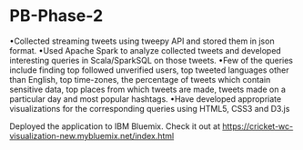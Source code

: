 # PB-Phase-2

•Collected streaming tweets using tweepy API and stored them in json format.
•Used Apache Spark to analyze collected tweets and developed interesting queries in Scala/SparkSQL on those tweets.
•Few of the queries include finding top followed unverified users, top tweeted languages other than English, top time-zones, the percentage of tweets which contain sensitive data, top places from which tweets are made, tweets made on a particular day and most popular hashtags.
•Have developed appropriate visualizations for the corresponding queries using HTML5, CSS3 and D3.js 

Deployed the application to IBM Bluemix. Check it out at https://cricket-wc-visualization-new.mybluemix.net/index.html
